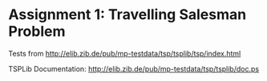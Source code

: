 # Assignment 1: Travelling Salesman Problem
Tests from http://elib.zib.de/pub/mp-testdata/tsp/tsplib/tsp/index.html

TSPLib Documentation: http://elib.zib.de/pub/mp-testdata/tsp/tsplib/doc.ps
